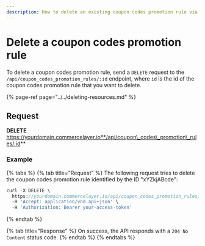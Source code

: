 ```yaml
---
description: How to delete an existing coupon codes promotion rule via API
---
```


# Delete a coupon codes promotion rule

To delete a coupon codes promotion rule, send a `DELETE` request to the `/api/coupon_codes_promotion_rules/:id` endpoint, where `id` is the id of the coupon codes promotion rule that you want to delete.

{% page-ref page="../../deleting-resources.md" %}

## Request

**DELETE** https://yourdomain.commercelayer.io**/api/coupon\_codes\_promotion\_rules/:id**

### Example

{% tabs %}
{% tab title="Request" %}
The following request tries to delete the coupon codes promotion rule identified by the ID "xYZkjABcde":

```javascript
curl -X DELETE \
  https://yourdomain.commercelayer.io/api/coupon_codes_promotion_rules/xYZkjABcde \
  -H 'Accept: application/vnd.api+json' \
  -H 'Authorization: Bearer your-access-token'
```
{% endtab %}

{% tab title="Response" %}
On success, the API responds with a `204 No Content` status code.
{% endtab %}
{% endtabs %}

